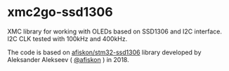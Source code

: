 # xmc2go-ssd1306

XMC library for working with OLEDs based on SSD1306 and I2C interface. I2C CLK tested with 100kHz and 400kHz.

The code is based on [afiskon/stm32-ssd1306](https://github.com/afiskon/stm32-ssd1306) library developed by Aleksander Alekseev ( [@afiskon](https://github.com/afiskon) ) in 2018.
